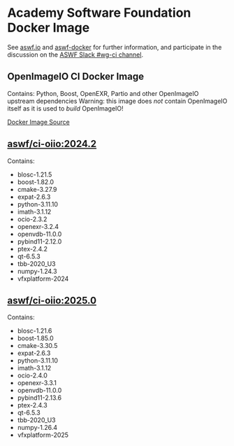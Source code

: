 <!--
Copyright (c) Contributors to the aswf-docker Project. All rights reserved.
SPDX-License-Identifier: Apache-2.0

Warning: this file is automatically generated from a template!
-->

# Academy Software Foundation Docker Image

See [aswf.io](https://aswf.io) and [aswf-docker](https://github.com/AcademySoftwareFoundation/aswf-docker)
for further information, and participate in the discussion on the
[ASWF Slack #wg-ci channel](https://academysoftwarefdn.slack.com/archives/C0169RX7MMK).

## OpenImageIO CI Docker Image

Contains: Python, Boost, OpenEXR, Partio and other OpenImageIO upstream dependencies
Warning: this image does *not* contain OpenImageIO itself as it is used to *build* OpenImageIO!

[Docker Image Source](https://github.com/AcademySoftwareFoundation/aswf-docker/blob/main/ci-oiio/Dockerfile)

## [aswf/ci-oiio:2024.2](https://hub.docker.com/r/aswf/ci-oiio/tags?page=1&name=2024.2)

Contains:
* blosc-1.21.5
* boost-1.82.0
* cmake-3.27.9
* expat-2.6.3
* python-3.11.10
* imath-3.1.12
* ocio-2.3.2
* openexr-3.2.4
* openvdb-11.0.0
* pybind11-2.12.0
* ptex-2.4.2
* qt-6.5.3
* tbb-2020_U3
* numpy-1.24.3
* vfxplatform-2024

## [aswf/ci-oiio:2025.0](https://hub.docker.com/r/aswf/ci-oiio/tags?page=1&name=2025.0)

Contains:
* blosc-1.21.6
* boost-1.85.0
* cmake-3.30.5
* expat-2.6.3
* python-3.11.10
* imath-3.1.12
* ocio-2.4.0
* openexr-3.3.1
* openvdb-11.0.0
* pybind11-2.13.6
* ptex-2.4.3
* qt-6.5.3
* tbb-2020_U3
* numpy-1.26.4
* vfxplatform-2025


